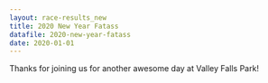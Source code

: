 ```yaml
---
layout: race-results_new
title: 2020 New Year Fatass
datafile: 2020-new-year-fatass
date: 2020-01-01
---
```


Thanks for joining us for another awesome day at Valley Falls Park!
